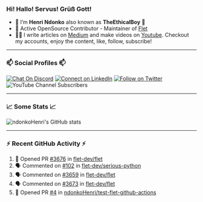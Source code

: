 ### Hi! Hallo! Servus! Grüß Gott!

- 🙂  I’m **Henri Ndonko** also known as **TheEthicalBoy** 👾
- 🚀  Active OpenSource Contributor - Maintainer of [Flet](https://github.com/flet-dev/flet) 
- 👨‍🏫  I write articles on [Medium](https://ndonkohenri.medium.com/) and make videos on [Youtube](https://youtube.com/@ndonkoHenri). Checkout my accounts, enjoy the content, like, follow, subscribe!

---

### 📫 Social Profiles 📫

[![Chat On Discord](https://img.shields.io/badge/--discord?label=Username=the_ethical_boy&logo=Discord&style=social)](https://github.com/ndonkoHenri) 
[![Connect on LinkedIn](https://img.shields.io/badge/--linkedin?label=LinkedIn&logo=LinkedIn&style=social)](https://www.linkedin.com/in/ndonkohenri) 
[![Follow on Twitter](https://img.shields.io/badge/--twitter?label=Twitter&logo=Twitter&style=social)](https://twitter.com/ndonkoHenri)
![YouTube Channel Subscribers](https://img.shields.io/youtube/channel/subscribers/UC2j9sVx0O7M8CebjMtyCuNQ?style=social&label=Youtube&link=https%3A%2F%2Fyoutube.com%2F%40ndonkoHenri)

---

### 📈 Some Stats 📈

<!-- <a href="https://github.com/ndonkoHenri">
<img src="https://github.com/ndonkoHenri/github-stats/blob/master/generated/overview.svg#gh-dark-mode-only" />
<img src="https://github.com/ndonkoHenri/github-stats/blob/master/generated/languages.svg#gh-dark-mode-only" />
<img src="https://github.com/ndonkoHenri/github-stats/blob/master/generated/overview.svg#gh-light-mode-only" />
<img src="https://github.com/ndonkoHenri/github-stats/blob/master/generated/languages.svg#gh-light-mode-only" />
</a> -->

<!-- ![ndonkoHenri's GitHub stats](https://github-readme-stats.vercel.app/api?username=ndonkoHenri&show_icons=true) -->

![ndonkoHenri's GitHub stats](https://github-readme-stats.vercel.app/api?username=ndonkoHenri&theme=tokyonight&show_icons=true&title_color=fff&text_color=fff)

<!-- [![Top Langs](https://github-readme-stats.vercel.app/api/top-langs/?username=ndonkoHenri)](https://github.com/ndonkoHenri/github-readme-stats) -->

---

### :zap: Recent GitHub Activity :zap:

<!--START_SECTION:activity-->
1. 💪 Opened PR [#3676](https://github.com/flet-dev/flet/pull/3676) in [flet-dev/flet](https://github.com/flet-dev/flet)
2. 🗣 Commented on [#102](https://github.com/flet-dev/serious-python/issues/102#issuecomment-2241060330) in [flet-dev/serious-python](https://github.com/flet-dev/serious-python)
3. 🗣 Commented on [#3659](https://github.com/flet-dev/flet/pull/3659#issuecomment-2241055479) in [flet-dev/flet](https://github.com/flet-dev/flet)
4. 🗣 Commented on [#3673](https://github.com/flet-dev/flet/issues/3673#issuecomment-2240408709) in [flet-dev/flet](https://github.com/flet-dev/flet)
5. 💪 Opened PR [#4](https://github.com/ndonkoHenri/test-flet-github-actions/pull/4) in [ndonkoHenri/test-flet-github-actions](https://github.com/ndonkoHenri/test-flet-github-actions)
<!--END_SECTION:activity-->
